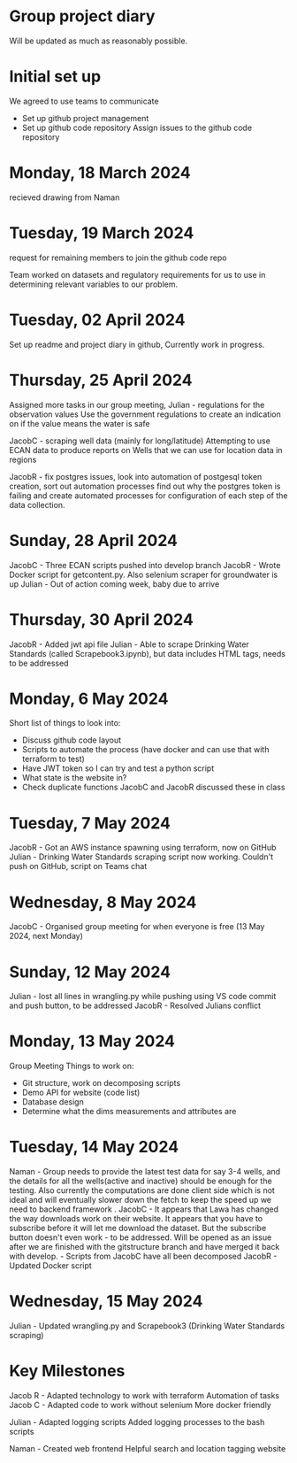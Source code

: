 # Group project diary
Will be updated as much as reasonably possible.

# Initial set up
We agreed to use teams to communicate

- Set up github project management
- Set up github code repository
Assign issues to the github code repository

# Monday, 18 March 2024
recieved drawing from Naman

# Tuesday, 19 March 2024
request for remaining members to join the github code repo 

Team worked on datasets and regulatory requirements for us to use in determining
relevant variables to our problem.

# Tuesday,  02 April 2024
Set up readme and project diary in github,
Currently work in progress.

# Thursday, 25 April 2024
Assigned more tasks in our group meeting, 
Julian - regulations for the observation values
Use the government regulations to create an indication on if the value means the water is safe

JacobC - scraping well data (mainly for long/latitude)
Attempting to use ECAN data to produce reports on Wells that we can use for location data in regions

JacobR - fix postgres issues, look into automation of postgesql token creation, sort out automation processes
find out why the postgres token is failing and create automated processes for configuration of each step of the data collection.

# Sunday, 28 April 2024
JacobC - Three ECAN scripts pushed into develop branch
JacobR - Wrote Docker script for getcontent.py. Also selenium scraper for groundwater is up
Julian - Out of action coming week, baby due to arrive

# Thursday, 30 April 2024
JacobR - Added jwt api file
Julian - Able to scrape Drinking Water Standards (called Scrapebook3.ipynb), but data includes HTML tags, needs to be addressed

# Monday, 6 May 2024
Short list of things to look into:
- Discuss github code layout
- Scripts to automate the process (have docker and can use that with terraform to test)
- Have JWT token so I can try and test a python script
- What state is the website in?
- Check duplicate functions
JacobC and JacobR discussed these in class

# Tuesday, 7 May 2024
JacobR - Got an AWS instance spawning using terraform, now on GitHub
Julian - Drinking Water Standards scraping script now working. Couldn't push on GitHub, script on Teams chat

# Wednesday, 8 May 2024
JacobC - Organised group meeting for when everyone is free (13 May 2024, next Monday)

# Sunday, 12 May 2024
Julian - lost all lines in wrangling.py while pushing using VS code commit and push button, to be addressed
JacobR - Resolved Julians conflict

# Monday, 13 May 2024
Group Meeting
Things to work on:
- Git structure, work on decomposing scripts
- Demo API for website (code list)
- Database design
- Determine what the dims measurements and attributes are

# Tuesday, 14 May 2024
Naman - Group needs to provide the latest test data for say 3-4 wells, and the details for all the wells(active and inactive) should be enough for the testing. Also currently the computations are done client side which is not ideal and will eventually slower down the fetch to keep the speed up we need to backend framework .
JacobC - It appears that Lawa has changed the way downloads work on their website. It appears that you have to subscribe before it will let me download the dataset. But the subscribe button doesn't even work - to be addressed. Will be opened as an issue after we are finished with the gitstructure branch and have merged it back with develop. 
       - Scripts from JacobC have all been decomposed
JacobR - Updated Docker script

# Wednesday, 15 May 2024
Julian - Updated wrangling.py and Scrapebook3 (Drinking Water Standards scraping)

# Key Milestones
Jacob R - Adapted technology to work with terraform
Automation of tasks
Jacob C - Adapted code to work without selenium
More docker friendly

Julian - Adapted logging scripts
Added logging processes to the bash scripts

Naman - Created web frontend
Helpful search and location tagging website